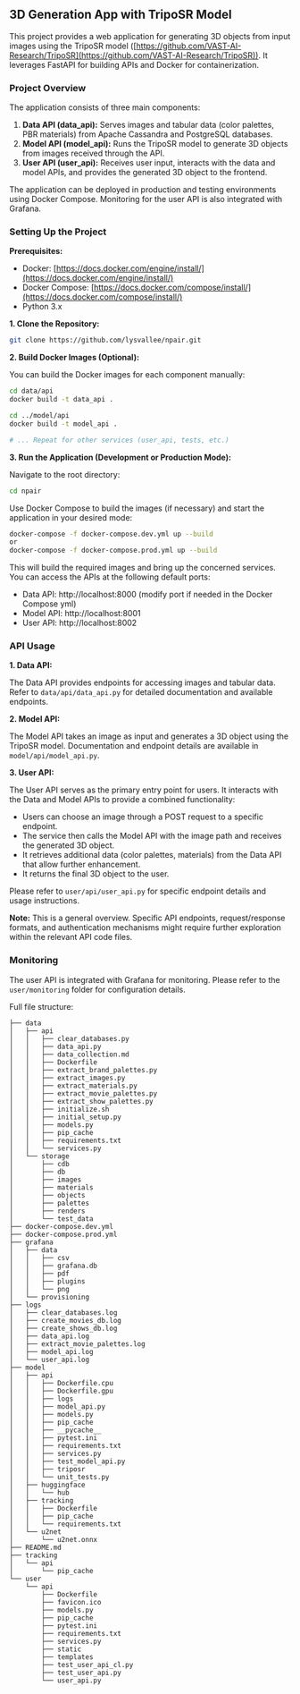 ## 3D Generation App with TripoSR Model

This project provides a web application for generating 3D objects from input images using the TripoSR model ([https://github.com/VAST-AI-Research/TripoSR](https://github.com/VAST-AI-Research/TripoSR)). It leverages FastAPI for building APIs and Docker for containerization.

### Project Overview

The application consists of three main components:

1. **Data API (data_api):** Serves images and tabular data (color palettes, PBR materials) from Apache Cassandra and PostgreSQL databases.
2. **Model API (model_api):** Runs the TripoSR model to generate 3D objects from images received through the API.
3. **User API (user_api):** Receives user input, interacts with the data and model APIs, and provides the generated 3D object to the frontend.

The application can be deployed in production and testing environments using Docker Compose. Monitoring for the user API is also integrated with Grafana.

### Setting Up the Project

**Prerequisites:**

* Docker: [https://docs.docker.com/engine/install/](https://docs.docker.com/engine/install/)
* Docker Compose: [https://docs.docker.com/compose/install/](https://docs.docker.com/compose/install/)
* Python 3.x

**1. Clone the Repository:**

```bash
git clone https://github.com/lysvallee/npair.git
```


**2. Build Docker Images (Optional):**

You can build the Docker images for each component manually:

```bash
cd data/api
docker build -t data_api .

cd ../model/api
docker build -t model_api .

# ... Repeat for other services (user_api, tests, etc.)
```

**3. Run the Application (Development or Production Mode):**

Navigate to the root directory:

```bash
cd npair
```

Use Docker Compose to build the images (if necessary) and start the application in your desired mode:

```bash
docker-compose -f docker-compose.dev.yml up --build
or
docker-compose -f docker-compose.prod.yml up --build

```

This will build the required images and bring up the concerned services. You can access the APIs at the following default ports:

* Data API: http://localhost:8000 (modify port if needed in the Docker Compose yml)
* Model API: http://localhost:8001
* User API: http://localhost:8002


### API Usage

**1. Data API:**

The Data API provides endpoints for accessing images and tabular data. Refer to `data/api/data_api.py` for detailed documentation and available endpoints.

**2. Model API:**

The Model API takes an image as input and generates a 3D object using the TripoSR model. Documentation and endpoint details are available in `model/api/model_api.py`.

**3. User API:**

The User API serves as the primary entry point for users. It interacts with the Data and Model APIs to provide a combined functionality:

* Users can choose an image through a POST request to a specific endpoint.
* The service then calls the Model API with the image path and receives the generated 3D object.
* It retrieves additional data (color palettes, materials) from the Data API that allow further enhancement.
* It returns the final 3D object to the user.

Please refer to `user/api/user_api.py` for specific endpoint details and usage instructions.

**Note:** This is a general overview. Specific API endpoints, request/response formats, and authentication mechanisms might require further exploration within the relevant API code files.

### Monitoring

The user API is integrated with Grafana for monitoring. Please refer to the `user/monitoring` folder for configuration details.


Full file structure:

```
├── data
│   ├── api
│   │   ├── clear_databases.py
│   │   ├── data_api.py
│   │   ├── data_collection.md
│   │   ├── Dockerfile
│   │   ├── extract_brand_palettes.py
│   │   ├── extract_images.py
│   │   ├── extract_materials.py
│   │   ├── extract_movie_palettes.py
│   │   ├── extract_show_palettes.py
│   │   ├── initialize.sh
│   │   ├── initial_setup.py
│   │   ├── models.py
│   │   ├── pip_cache
│   │   ├── requirements.txt
│   │   └── services.py
│   └── storage
│       ├── cdb
│       ├── db
│       ├── images
│       ├── materials
│       ├── objects
│       ├── palettes
│       ├── renders
│       └── test_data
├── docker-compose.dev.yml
├── docker-compose.prod.yml
├── grafana
│   ├── data
│   │   ├── csv
│   │   ├── grafana.db
│   │   ├── pdf
│   │   ├── plugins
│   │   └── png
│   └── provisioning
├── logs
│   ├── clear_databases.log
│   ├── create_movies_db.log
│   ├── create_shows_db.log
│   ├── data_api.log
│   ├── extract_movie_palettes.log
│   ├── model_api.log
│   └── user_api.log
├── model
│   ├── api
│   │   ├── Dockerfile.cpu
│   │   ├── Dockerfile.gpu
│   │   ├── logs
│   │   ├── model_api.py
│   │   ├── models.py
│   │   ├── pip_cache
│   │   ├── __pycache__
│   │   ├── pytest.ini
│   │   ├── requirements.txt
│   │   ├── services.py
│   │   ├── test_model_api.py
│   │   ├── triposr
│   │   └── unit_tests.py
│   ├── huggingface
│   │   └── hub
│   ├── tracking
│   │   ├── Dockerfile
│   │   ├── pip_cache
│   │   └── requirements.txt
│   └── u2net
│       └── u2net.onnx
├── README.md
├── tracking
│   └── api
│       └── pip_cache
└── user
    └── api
        ├── Dockerfile
        ├── favicon.ico
        ├── models.py
        ├── pip_cache
        ├── pytest.ini
        ├── requirements.txt
        ├── services.py
        ├── static
        ├── templates
        ├── test_user_api_cl.py
        ├── test_user_api.py
        └── user_api.py
```
